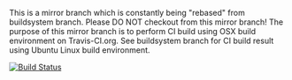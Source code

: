 This is a mirror branch which is constantly being "rebased" from buildsystem branch. Please DO NOT checkout from this mirror branch! The purpose of this mirror branch is to perform CI build using OSX build environment on Travis-CI.org. See buildsystem branch for CI build result using Ubuntu Linux build environment.

[![Build Status](https://travis-ci.org/urho3d/Urho3D.png?branch=buildsystem-OSX-CI)](https://travis-ci.org/urho3d/Urho3D?branch=buildsystem-OSX-CI)
